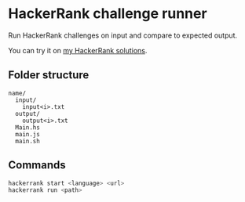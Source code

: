 HackerRank challenge runner
===========================

Run HackerRank challenges on input and compare to expected output.

You can try it on [my HackerRank solutions](https://github.com/nheisterkamp/hackerrank-solutions).


## Folder structure

```
name/
  input/
    input<i>.txt
  output/
    output<i>.txt
  Main.hs
  main.js
  main.sh
```


## Commands

```bash
hackerrank start <language> <url>
hackerrank run <path>
```
